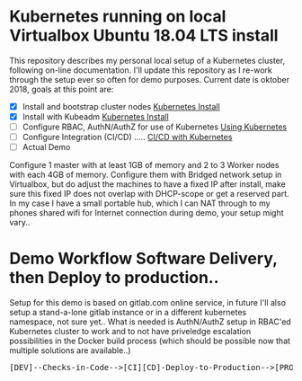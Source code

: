 # Kubernetes running on local Virtualbox Ubuntu 18.04 LTS install 
This repository describes my personal local setup of a Kubernetes cluster, following on-line documentation. I'll update this repository as I re-work through the setup ever so often for demo purposes. Current date is oktober 2018, goals at this point are:


- [x] Install and bootstrap cluster nodes [Kubernetes Install](doc/KubernetesInstall.md)
- [x] Install with Kubeadm [Kubernetes Install](doc/KubernetesInstall.md)
- [ ] Configure RBAC, AuthN/AuthZ for use of Kubernetes [Using Kubernetes](doc/UsingDeployingk8s.md)
- [ ] Configure Integration (CI/CD) ..... [CI/CD with Kubernetes](doc/Workflow.md)
- [ ] Actual Demo 

Configure 1 master with at least 1GB of memory and 2 to 3 Worker nodes with each 4GB of memory. Configure them with Bridged network setup in Virtualbox, but do adjust the machines to have a fixed IP after install, make sure this fixed IP does not overlap with DHCP-scope or get a reserved part. In my case I have a small portable hub, which I can NAT through to my phones shared wifi for Internet connection during demo, your setup might vary..

# Demo Workflow Software Delivery, then Deploy to production..
Setup for this demo is based on gitlab.com online service, in future I'll also setup a stand-a-lone gitlab instance or in a different kubernetes namespace, not sure yet.. 
What is needed is AuthN/AuthZ setup in RBAC'ed Kubernetes cluster to work and to not have priveledge escalation possibilities in the Docker build process (which should be possible now that multiple solutions are available..)
<pre>
[DEV]--Checks-in-Code-->[CI][CD]-Deploy-to-Production-->[PROD]     
</pre>
